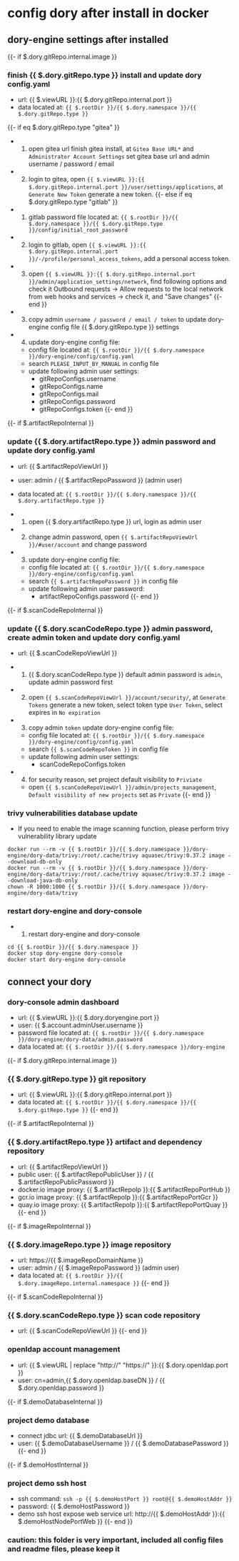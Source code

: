 # config dory after install in docker

## dory-engine settings after installed

{{- if $.dory.gitRepo.internal.image }}

### finish {{ $.dory.gitRepo.type }} install and update dory config.yaml

- url: {{ $.viewURL }}:{{ $.dory.gitRepo.internal.port }}
- data located at: `{{ $.rootDir }}/{{ $.dory.namespace }}/{{ $.dory.gitRepo.type }}`

{{- if eq $.dory.gitRepo.type "gitea" }}
- 1. open gitea url finish gitea install, at `Gitea Base URL*` and `Administrator Account Settings` set gitea base url and admin username / password / email
- 2. login to gitea, open `{{ $.viewURL }}:{{ $.dory.gitRepo.internal.port }}/user/settings/applications`, at `Generate New Token` generate a new token.
{{- else if eq $.dory.gitRepo.type "gitlab" }}
- 1. gitlab password file located at: `{{ $.rootDir }}/{{ $.dory.namespace }}/{{ $.dory.gitRepo.type }}/config/initial_root_password`
- 2. login to gitlab, open `{{ $.viewURL }}:{{ $.dory.gitRepo.internal.port }}/-/profile/personal_access_tokens`, add a personal access token.
- 3. open `{{ $.viewURL }}:{{ $.dory.gitRepo.internal.port }}/admin/application_settings/network`, find following options and check it
     Outbound requests -> Allow requests to the local network from web hooks and services -> check it, and "Save changes"
{{- end }}
- 3. copy admin `username / password / email / token` to update dory-engine config file {{ $.dory.gitRepo.type }} settings
- 4. update dory-engine config file:
  - config file located at: `{{ $.rootDir }}/{{ $.dory.namespace }}/dory-engine/config/config.yaml`
  - search `PLEASE_INPUT_BY_MANUAL` in config file
  - update following admin user settings: 
    - gitRepoConfigs.username
    - gitRepoConfigs.name
    - gitRepoConfigs.mail
    - gitRepoConfigs.password
    - gitRepoConfigs.token
{{- end }}

{{- if $.artifactRepoInternal }}

### update {{ $.dory.artifactRepo.type }} admin password and update dory config.yaml

- url: {{ $.artifactRepoViewUrl }}
- user: admin / {{ $.artifactRepoPassword }} (admin user)
- data located at: `{{ $.rootDir }}/{{ $.dory.namespace }}/{{ $.dory.artifactRepo.type }}`

- 1. open {{ $.dory.artifactRepo.type }} url, login as admin user
- 2. change admin password, open `{{ $.artifactRepoViewUrl }}/#user/account` and change password
- 3. update dory-engine config file:
  - config file located at: `{{ $.rootDir }}/{{ $.dory.namespace }}/dory-engine/config/config.yaml`
  - search `{{ $.artifactRepoPassword }}` in config file
  - update following admin user password: 
    - artifactRepoConfigs.password
{{- end }}

{{- if $.scanCodeRepoInternal }}

### update {{ $.dory.scanCodeRepo.type }} admin password, create admin token and update dory config.yaml

- url: {{ $.scanCodeRepoViewUrl }}

- 1. {{ $.dory.scanCodeRepo.type }} default admin password is `admin`, update admin password first
- 2. open `{{ $.scanCodeRepoViewUrl }}/account/security/`, at `Generate Tokens` generate a new token, select token type `User Token`, select expires in `No expiration`
- 3. copy admin `token` update dory-engine config file:
  - config file located at: `{{ $.rootDir }}/{{ $.dory.namespace }}/dory-engine/config/config.yaml`
  - search `{{ $.scanCodeRepoToken }}` in config file
  - update following admin user settings: 
    - scanCodeRepoConfigs.token
- 4. for security reason, set project default visibility to `Priviate`
  - open `{{ $.scanCodeRepoViewUrl }}/admin/projects_management`, `Default visibility of new projects` set as `Private`
{{- end }}

### trivy vulnerabilities database update

- If you need to enable the image scanning function, please perform trivy vulnerability library update

```shell
docker run --rm -v {{ $.rootDir }}/{{ $.dory.namespace }}/dory-engine/dory-data/trivy:/root/.cache/trivy aquasec/trivy:0.37.2 image --download-db-only
docker run --rm -v {{ $.rootDir }}/{{ $.dory.namespace }}/dory-engine/dory-data/trivy:/root/.cache/trivy aquasec/trivy:0.37.2 image --download-java-db-only
chown -R 1000:1000 {{ $.rootDir }}/{{ $.dory.namespace }}/dory-engine/dory-data/trivy
```

### restart dory-engine and dory-console

- 1. restart dory-engine and dory-console

```shell script
cd {{ $.rootDir }}/{{ $.dory.namespace }}
docker stop dory-engine dory-console
docker start dory-engine dory-console
```

## connect your dory

### dory-console admin dashboard

- url: {{ $.viewURL }}:{{ $.dory.doryengine.port }}
- user: {{ $.account.adminUser.username }}
- password file located at: `{{ $.rootDir }}/{{ $.dory.namespace }}/dory-engine/dory-data/admin.password`
- data located at: `{{ $.rootDir }}/{{ $.dory.namespace }}/dory-engine`

{{- if $.dory.gitRepo.internal.image }}

### {{ $.dory.gitRepo.type }} git repository

- url: {{ $.viewURL }}:{{ $.dory.gitRepo.internal.port }}
- data located at: `{{ $.rootDir }}/{{ $.dory.namespace }}/{{ $.dory.gitRepo.type }}`
{{- end }}

{{- if $.artifactRepoInternal }}

### {{ $.dory.artifactRepo.type }} artifact and dependency repository

- url: {{ $.artifactRepoViewUrl }}
- public user: {{ $.artifactRepoPublicUser }} / {{ $.artifactRepoPublicPassword }}
- docker.io image proxy: {{ $.artifactRepoIp }}:{{ $.artifactRepoPortHub }}
- gcr.io image proxy: {{ $.artifactRepoIp }}:{{ $.artifactRepoPortGcr }}
- quay.io image proxy: {{ $.artifactRepoIp }}:{{ $.artifactRepoPortQuay }}
{{- end }}

{{- if $.imageRepoInternal }}

### {{ $.dory.imageRepo.type }} image repository

- url: https://{{ $.imageRepoDomainName }}
- user: admin / {{ $.imageRepoPassword }} (admin user)
- data located at: `{{ $.rootDir }}/{{ $.dory.imageRepo.internal.namespace }}`
{{- end }}

{{- if $.scanCodeRepoInternal }}

### {{ $.dory.scanCodeRepo.type }} scan code repository

- url: {{ $.scanCodeRepoViewUrl }}
  {{- end }}

### openldap account management

- url: {{ $.viewURL | replace "http://" "https://" }}:{{ $.dory.openldap.port }}
- user: cn=admin,{{ $.dory.openldap.baseDN }} / {{ $.dory.openldap.password }}

{{- if $.demoDatabaseInternal }}

### project demo database

- connect jdbc url: {{ $.demoDatabaseUrl }}
- user: {{ $.demoDatabaseUsername }} / {{ $.demoDatabasePassword }}
{{- end }}

{{- if $.demoHostInternal }}

### project demo ssh host

- ssh command: `ssh -p {{ $.demoHostPort }} root@{{ $.demoHostAddr }}`
- password: {{ $.demoHostPassword }}
- demo ssh host expose web service url:  http://{{ $.demoHostAddr }}:{{ $.demoHostNodePortWeb }}
{{- end }}

### caution: this folder is very important, included all config files and readme files, please keep it
